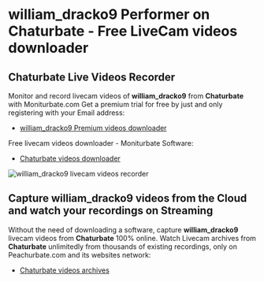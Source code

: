 # william_dracko9 Performer on Chaturbate - Free LiveCam videos downloader

## Chaturbate Live Videos Recorder

Monitor and record livecam videos of **william_dracko9** from **Chaturbate** with Moniturbate.com
Get a premium trial for free by just and only registering with your Email address:
* [william_dracko9 Premium videos downloader](https://moniturbate.com/request-demo-licence-key.html)

Free livecam videos downloader - Moniturbate Software:
* [Chaturbate videos downloader](https://moniturbate.com/moniturbate-download-software.html)

![william_dracko9 livecam videos recorder](https://peachurnet.com/templates/moniturbate-software.png)


## Capture william_dracko9 videos from the Cloud and watch your recordings on Streaming

Without the need of downloading a software, capture **william_dracko9** livecam videos from **Chaturbate** 100% online.
Watch Livecam archives from **Chaturbate** unlimitedly from thousands of existing recordings, only on Peachurbate.com and its websites network:
* [Chaturbate videos archives](https://peachurnet.com/)